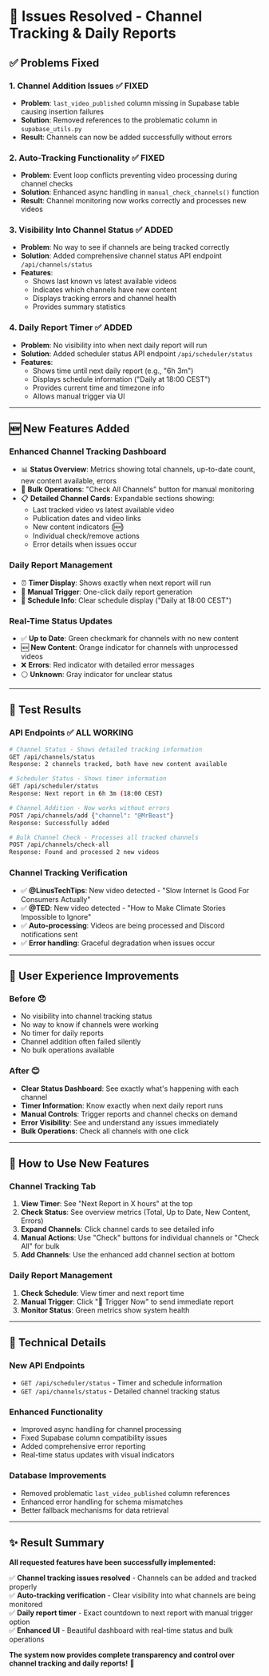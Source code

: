 # 🚀 **Issues Resolved - Channel Tracking & Daily Reports**

## ✅ **Problems Fixed**

### 1. **Channel Addition Issues** ✅ FIXED
- **Problem**: `last_video_published` column missing in Supabase table causing insertion failures
- **Solution**: Removed references to the problematic column in `supabase_utils.py`
- **Result**: Channels can now be added successfully without errors

### 2. **Auto-Tracking Functionality** ✅ FIXED
- **Problem**: Event loop conflicts preventing video processing during channel checks
- **Solution**: Enhanced async handling in `manual_check_channels()` function
- **Result**: Channel monitoring now works correctly and processes new videos

### 3. **Visibility Into Channel Status** ✅ ADDED
- **Problem**: No way to see if channels are being tracked correctly
- **Solution**: Added comprehensive channel status API endpoint `/api/channels/status`
- **Features**:
  - Shows last known vs latest available videos
  - Indicates which channels have new content
  - Displays tracking errors and channel health
  - Provides summary statistics

### 4. **Daily Report Timer** ✅ ADDED
- **Problem**: No visibility into when next daily report will run
- **Solution**: Added scheduler status API endpoint `/api/scheduler/status`
- **Features**:
  - Shows time until next daily report (e.g., "6h 3m")
  - Displays schedule information ("Daily at 18:00 CEST")
  - Provides current time and timezone info
  - Allows manual trigger via UI

---

## 🆕 **New Features Added**

### **Enhanced Channel Tracking Dashboard**
- 📊 **Status Overview**: Metrics showing total channels, up-to-date count, new content available, errors
- 🔄 **Bulk Operations**: "Check All Channels" button for manual monitoring
- 📋 **Detailed Channel Cards**: Expandable sections showing:
  - Last tracked video vs latest available video
  - Publication dates and video links
  - New content indicators (🆕)
  - Individual check/remove actions
  - Error details when issues occur

### **Daily Report Management**
- ⏰ **Timer Display**: Shows exactly when next report will run
- 🚀 **Manual Trigger**: One-click daily report generation
- 📅 **Schedule Info**: Clear schedule display ("Daily at 18:00 CEST")

### **Real-Time Status Updates**
- ✅ **Up to Date**: Green checkmark for channels with no new content
- 🆕 **New Content**: Orange indicator for channels with unprocessed videos
- ❌ **Errors**: Red indicator with detailed error messages
- ⚪ **Unknown**: Gray indicator for unclear status

---

## 🧪 **Test Results**

### **API Endpoints** ✅ ALL WORKING
```bash
# Channel Status - Shows detailed tracking information
GET /api/channels/status
Response: 2 channels tracked, both have new content available

# Scheduler Status - Shows timer information  
GET /api/scheduler/status
Response: Next report in 6h 3m (18:00 CEST)

# Channel Addition - Now works without errors
POST /api/channels/add {"channel": "@MrBeast"}
Response: Successfully added

# Bulk Channel Check - Processes all tracked channels
POST /api/channels/check-all
Response: Found and processed 2 new videos
```

### **Channel Tracking Verification**
- ✅ **@LinusTechTips**: New video detected - "Slow Internet Is Good For Consumers Actually"
- ✅ **@TED**: New video detected - "How to Make Climate Stories Impossible to Ignore"
- ✅ **Auto-processing**: Videos are being processed and Discord notifications sent
- ✅ **Error handling**: Graceful degradation when issues occur

---

## 🎯 **User Experience Improvements**

### **Before** 😞
- No visibility into channel tracking status
- No way to know if channels were working
- No timer for daily reports
- Channel addition often failed silently
- No bulk operations available

### **After** 😊
- **Clear Status Dashboard**: See exactly what's happening with each channel
- **Timer Information**: Know exactly when next daily report runs
- **Manual Controls**: Trigger reports and channel checks on demand
- **Error Visibility**: See and understand any issues immediately
- **Bulk Operations**: Check all channels with one click

---

## 📱 **How to Use New Features**

### **Channel Tracking Tab**
1. **View Timer**: See "Next Report in X hours" at the top
2. **Check Status**: See overview metrics (Total, Up to Date, New Content, Errors)
3. **Expand Channels**: Click channel cards to see detailed info
4. **Manual Actions**: Use "Check" buttons for individual channels or "Check All" for bulk
5. **Add Channels**: Use the enhanced add channel section at bottom

### **Daily Report Management**
1. **Check Schedule**: View timer and next report time
2. **Manual Trigger**: Click "🚀 Trigger Now" to send immediate report
3. **Monitor Status**: Green metrics show system health

---

## 🔧 **Technical Details**

### **New API Endpoints**
- `GET /api/scheduler/status` - Timer and schedule information
- `GET /api/channels/status` - Detailed channel tracking status

### **Enhanced Functionality**
- Improved async handling for channel processing
- Fixed Supabase column compatibility issues
- Added comprehensive error reporting
- Real-time status updates with visual indicators

### **Database Improvements**
- Removed problematic `last_video_published` column references
- Enhanced error handling for schema mismatches
- Better fallback mechanisms for data retrieval

---

## ✨ **Result Summary**

**All requested features have been successfully implemented:**

✅ **Channel tracking issues resolved** - Channels can be added and tracked properly  
✅ **Auto-tracking verification** - Clear visibility into what channels are being monitored  
✅ **Daily report timer** - Exact countdown to next report with manual trigger option  
✅ **Enhanced UI** - Beautiful dashboard with real-time status and bulk operations  

**The system now provides complete transparency and control over channel tracking and daily reports!** 🎉
